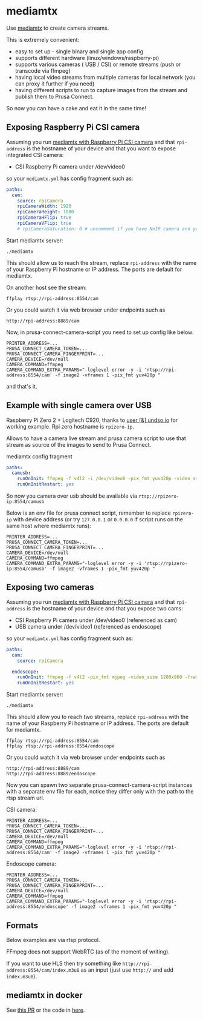 # mediamtx

Use [mediamtx](https://github.com/bluenviron/mediamtx) to create camera streams.

This is extremely convenient:

- easy to set up - single binary and single app config
- supports different hardware (linux/windows/raspberry-pi)
- supports various cameras ( USB / CSI) or remote streams
  (push or transcode via ffmpeg)
- having local video streams from multiple cameras for local network
  (you can proxy it further if you need)
- having different scripts to run to capture images from the stream and publish
  them to Prusa Connect.

So now you can have a cake and eat it in the same time!

## Exposing Raspberry Pi CSI camera

Assuming you run [mediamtx with Raspberry Pi CSI camera](https://github.com/bluenviron/mediamtx#raspberry-pi-cameras)
and that `rpi-address` is the hostname of your device and that you want to
expose integrated CSI camera:

- CSI Raspberry Pi camera under /dev/video0

so your `mediamtx.yml` has config fragment such as:

<!-- markdownlint-disable line_length -->
```yaml
paths:
  cam:
    source: rpiCamera
    rpiCameraWidth: 1920
    rpiCameraHeight: 1080
    rpiCameraHFlip: true
    rpiCameraVFlip: true
    # rpiCameraSaturation: 0 # uncomment if you have NoIR camera and you want to remove pink color overlay
```
<!-- markdownlint-enable line_length -->

Start mediamtx server:

```shell
./mediamtx
```

This should allow us to reach the stream, replace `rpi-address` with the name
of your Raspberry Pi hostname or IP address. The ports are default for mediamtx.

On another host see the stream:

```shell
ffplay rtsp://rpi-address:8554/cam
```

Or you could watch it via web browser under endpoints such as

```text
http://rpi-address:8889/cam
```

Now, in prusa-connect-camera-script you need to set up config like below:

<!-- markdownlint-disable line_length -->
```shell
PRINTER_ADDRESS=...
PRUSA_CONNECT_CAMERA_TOKEN=...
PRUSA_CONNECT_CAMERA_FINGERPRINT=...
CAMERA_DEVICE=/dev/null
CAMERA_COMMAND=ffmpeg
CAMERA_COMMAND_EXTRA_PARAMS="-loglevel error -y -i 'rtsp://rpi-address:8554/cam' -f image2 -vframes 1 -pix_fmt yuv420p "
```
<!-- markdownlint-enable line_length -->

and that's it.

## Example with single camera over USB

Raspberry Pi Zero 2 + Logitech C920, thanks to [user [&] undso.io](https://forum.prusa3d.com/forum/profile/undso-io/)
for working example. Rpi zero hostname is `rpizero-ip`.

Allows to have a camera live stream and prusa camera script to use that stream
as source of the images to send to Prusa Connect.

<!-- markdownlint-disable line_length -->
mediamtx config fragment

```yaml
paths:
  camusb:
    runOnInit: ffmpeg -f v4l2 -i /dev/video0 -pix_fmt yuv420p -video_size 1920x1080 -framerate 30 -preset ultrafast -c:v libx264 -b:v 6000k -f rtsp rtsp://localhost:$RTSP_PORT/$MTX_PATH
    runOnInitRestart: yes
```
<!-- markdownlint-enable line_length -->

So now you camera over usb should be available via `rtsp://rpizero-ip:8554/camusb`

Below is an env file for prusa connect script, remember to replace `rpizero-ip` with
device address (or try `127.0.0.1` or `0.0.0.0` if script runs on the same host
where mediamtx runs):

<!-- markdownlint-disable line_length -->
```shell
PRINTER_ADDRESS=...
PRUSA_CONNECT_CAMERA_TOKEN=...
PRUSA_CONNECT_CAMERA_FINGERPRINT=...
CAMERA_DEVICE=/dev/null
CAMERA_COMMAND=ffmpeg
CAMERA_COMMAND_EXTRA_PARAMS="-loglevel error -y -i 'rtsp://rpizero-ip:8554/camusb' -f image2 -vframes 1 -pix_fmt yuv420p "
```
<!-- markdownlint-enable line_length -->

## Exposing two cameras

Assuming you run [mediamtx with Raspberry Pi CSI camera](https://github.com/bluenviron/mediamtx#raspberry-pi-cameras)
and that `rpi-address` is the hostname of your device and that you expose two cams:

- CSI Raspberry Pi camera under /dev/video0 (referenced as cam)
- USB camera under /dev/video1 (referenced as endoscope)

so your `mediamtx.yml` has config fragment such as:

<!-- markdownlint-disable line_length -->
```yaml
paths:
  cam:
    source: rpiCamera

  endoscope:
    runOnInit: ffmpeg -f v4l2 -pix_fmt mjpeg -video_size 1280x960 -framerate 30 -i /dev/video1 -c:v libx264 -preset ultrafast -b:v 6000k -f rtsp rtsp://localhost:$RTSP_PORT/$MTX_PATH
    runOnInitRestart: yes

```
<!-- markdownlint-enable line_length -->

Start mediamtx server:

```shell
./mediamtx
```

This should allow you to reach two streams, replace `rpi-address` with the name
of your Raspberry Pi hostname or IP address. The ports are default for mediamtx.

```shell
ffplay rtsp://rpi-address:8554/cam
ffplay rtsp://rpi-address:8554/endoscope
```

Or you could watch it via web browser under endpoints such as

```text
http://rpi-address:8889/cam
http://rpi-address:8889/endoscope
```

Now you can spawn two separate prusa-connect-camera-script instances with
a separate env file for each, notice they differ only with the path to the rtsp
stream url.

CSI camera:

<!-- markdownlint-disable line_length -->
```shell
PRINTER_ADDRESS=...
PRUSA_CONNECT_CAMERA_TOKEN=...
PRUSA_CONNECT_CAMERA_FINGERPRINT=...
CAMERA_DEVICE=/dev/null
CAMERA_COMMAND=ffmpeg
CAMERA_COMMAND_EXTRA_PARAMS="-loglevel error -y -i 'rtsp://rpi-address:8554/cam' -f image2 -vframes 1 -pix_fmt yuv420p "
```
<!-- markdownlint-enable line_length -->

Endoscope camera:

<!-- markdownlint-disable line_length -->
```shell
PRINTER_ADDRESS=...
PRUSA_CONNECT_CAMERA_TOKEN=...
PRUSA_CONNECT_CAMERA_FINGERPRINT=...
CAMERA_DEVICE=/dev/null
CAMERA_COMMAND=ffmpeg
CAMERA_COMMAND_EXTRA_PARAMS="-loglevel error -y -i 'rtsp://rpi-address:8554/endoscope' -f image2 -vframes 1 -pix_fmt yuv420p "
```
<!-- markdownlint-enable line_length -->

## Formats

Below examples are via rtsp protocol.

FFmpeg does not support WebRTC (as of the moment of writing).

If you want to use HLS then try something like
`http://rpi-address:8554/cam/index.m3u8` as an input
(just use `http://` and add `index.m3u8`).

## mediamtx in docker

See [this PR](https://github.com/bluenviron/mediamtx/pull/4324)
or the code in [here](https://github.com/nvtkaszpir/prusa-connect-camera-script/tree/master/hack/mediamtx).
